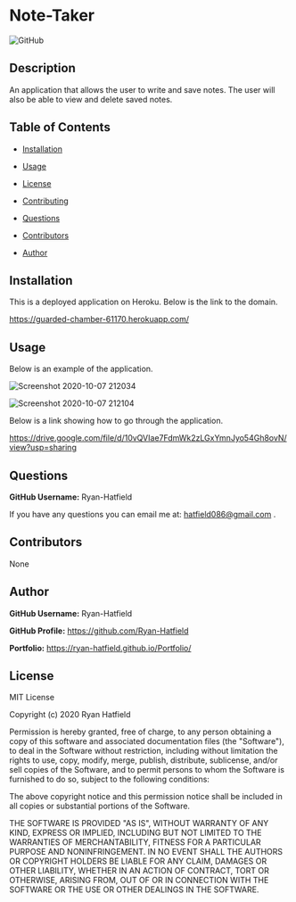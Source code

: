 # Note-Taker
![GitHub](https://img.shields.io/github/license/Ryan-Hatfield/Note-Taker)

## Description
An application that allows the user to write and save notes. The user will also be able to view and delete saved notes.
## Table of Contents

* [Installation](#Installation)

* [Usage](#Usage)

* [License](#License)

* [Contributing](#Contributing)

* [Questions](#Questions)

* [Contributors](#Contributors)

* [Author](#Author)

## Installation
This is a deployed application on Heroku. Below is the link to the domain.

https://guarded-chamber-61170.herokuapp.com/

## Usage


Below is an example of the application.

![Screenshot 2020-10-07 212034](https://user-images.githubusercontent.com/66077644/95408081-54034c00-08e4-11eb-87dd-2d09b6c95d01.png)

![Screenshot 2020-10-07 212104](https://user-images.githubusercontent.com/66077644/95408087-582f6980-08e4-11eb-86dc-04acd2ec9c09.png)


Below is a link showing how to go through the application.

https://drive.google.com/file/d/10vQVIae7FdmWk2zLGxYmnJyo54Gh8ovN/view?usp=sharing

## Questions
**GitHub Username:** Ryan-Hatfield

If you have any questions you can email me at: hatfield086@gmail.com .

## Contributors
None

## Author
**GitHub Username:** Ryan-Hatfield

**GitHub Profile:** https://github.com/Ryan-Hatfield

**Portfolio:** https://ryan-hatfield.github.io/Portfolio/
## License
MIT License

Copyright (c) 2020 Ryan Hatfield

Permission is hereby granted, free of charge, to any person obtaining a copy
of this software and associated documentation files (the "Software"), to deal
in the Software without restriction, including without limitation the rights
to use, copy, modify, merge, publish, distribute, sublicense, and/or sell
copies of the Software, and to permit persons to whom the Software is
furnished to do so, subject to the following conditions:

The above copyright notice and this permission notice shall be included in all
copies or substantial portions of the Software.

THE SOFTWARE IS PROVIDED "AS IS", WITHOUT WARRANTY OF ANY KIND, EXPRESS OR
IMPLIED, INCLUDING BUT NOT LIMITED TO THE WARRANTIES OF MERCHANTABILITY,
FITNESS FOR A PARTICULAR PURPOSE AND NONINFRINGEMENT. IN NO EVENT SHALL THE
AUTHORS OR COPYRIGHT HOLDERS BE LIABLE FOR ANY CLAIM, DAMAGES OR OTHER
LIABILITY, WHETHER IN AN ACTION OF CONTRACT, TORT OR OTHERWISE, ARISING FROM,
OUT OF OR IN CONNECTION WITH THE SOFTWARE OR THE USE OR OTHER DEALINGS IN THE
SOFTWARE.
